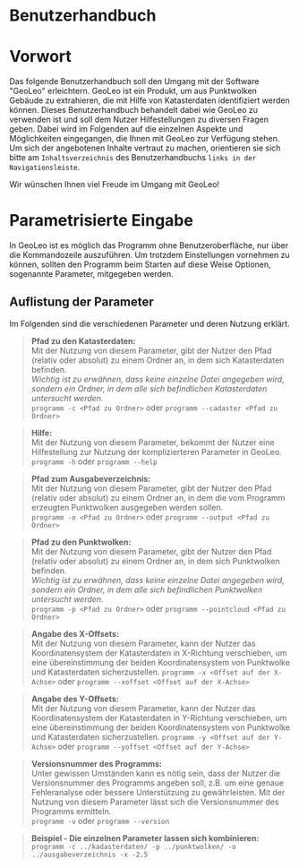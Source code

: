 # Benutzerhandbuch

# Vorwort
Das folgende Benutzerhandbuch soll den Umgang mit der Software "GeoLeo" erleichtern. GeoLeo ist ein Produkt, um aus Punktwolken Gebäude zu extrahieren, die mit Hilfe von Katasterdaten identifiziert werden können. Dieses Benutzerhandbuch behandelt dabei wie GeoLeo zu verwenden ist und soll dem Nutzer Hilfestellungen zu diversen Fragen geben. Dabei wird im Folgenden auf die einzelnen Aspekte und Möglichkeiten eingegangen, die Ihnen mit GeoLeo zur Verfügung stehen. Um sich der angebotenen Inhalte vertraut zu machen, orientieren sie sich bitte am ``Inhaltsverzeichnis`` des Benutzerhandbuchs ``links in der Navigationsleiste``.

Wir wünschen Ihnen viel Freude im Umgang mit GeoLeo!

# Parametrisierte Eingabe


In GeoLeo ist es möglich das Programm ohne Benutzeroberfläche, nur über die Kommandozeile auszuführen. Um trotzdem Einstellungen vornehmen zu können, sollten den Programm beim Starten auf diese Weise Optionen, sogenannte Parameter, mitgegeben werden.

## Auflistung der Parameter

Im Folgenden sind die verschiedenen Parameter und deren Nutzung erklärt.


> **Pfad zu den Katasterdaten:**  
Mit der Nutzung von diesem Parameter, gibt der Nutzer den Pfad (relativ oder absolut) zu einem Ordner an, in dem sich Katasterdaten befinden.  
*Wichtig ist zu erwähnen, dass keine einzelne Datei angegeben wird, sondern ein Ordner, in dem alle sich befindlichen Katasterdaten untersucht werden.*  
```programm -c <Pfad zu Ordner>``` oder ```programm --cadaster <Pfad zu Ordner>```

> **Hilfe:**  
Mit der Nutzung von diesem Parameter, bekommt der Nutzer eine Hilfestellung zur Nutzung der komplizierteren Parameter in GeoLeo.  
```programm -h``` oder ```programm --help```

> **Pfad zum Ausgabeverzeichnis:**  
Mit der Nutzung von diesem Parameter, gibt der Nutzer den Pfad (relativ oder absolut) zu einem Ordner an, in dem die vom Programm erzeugten Punktwolken ausgegeben werden sollen.  
```programm -o <Pfad zu Ordner>``` oder ```programm --output <Pfad zu Ordner>```

> **Pfad zu den Punktwolken:**  
Mit der Nutzung von diesem Parameter, gibt der Nutzer den Pfad (relativ oder absolut) zu einem Ordner an, in dem sich Punktwolken befinden.  
*Wichtig ist zu erwähnen, dass keine einzelne Datei angegeben wird, sondern ein Ordner, in dem alle sich befindlichen Punktwolken untersucht werden.*  
```programm -p <Pfad zu Ordner>``` oder ```programm --pointcloud <Pfad zu Ordner>```

> **Angabe des X-Offsets:**  
Mit der Nutzung von diesem Parameter, kann der Nutzer das Koordinatensystem der Katasterdaten in X-Richtung verschieben, um eine übereinstimmung der beiden Koordinatensystem von Punktwolke und Katasterdaten sicherzustellen.
```programm -x <Offset auf der X-Achse>``` oder ```programm --xoffset <Offset auf der X-Achse>```

> **Angabe des Y-Offsets:**  
Mit der Nutzung von diesem Parameter, kann der Nutzer das Koordinatensystem der Katasterdaten in Y-Richtung verschieben, um eine übereinstimmung der beiden Koordinatensystem von Punktwolke und Katasterdaten sicherzustellen.
```programm -y <Offset auf der Y-Achse>``` oder ```programm --yoffset <Offset auf der Y-Achse>```

> **Versionsnummer des Programms:**  
Unter gewissen Umständen kann es nötig sein, dass der Nutzer die Versionsnummer des Programms angeben soll, z.B. um eine genaue Fehleranalyse oder bessere Unterstützung zu gewährleisten. Mit der Nutzung von diesem Parameter lässt sich die Versionsnummer des Programms ermitteln.  
```programm -v``` oder ```programm --version```


> **Beispiel - Die einzelnen Parameter lassen sich kombinieren:**  
```programm -c ../kadasterdaten/ -p ../punktwolken/ -o ../ausgabeverzeichnis -x -2.5```
